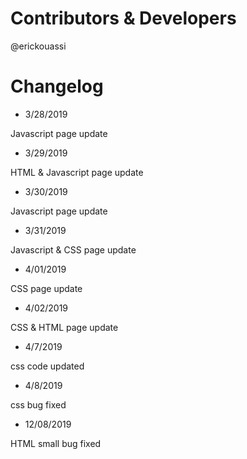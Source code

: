 # Contributors & Developers
@erickouassi

# Changelog

* 3/28/2019

Javascript page update

* 3/29/2019

HTML & Javascript page update

* 3/30/2019

Javascript page update

* 3/31/2019

Javascript & CSS page update

* 4/01/2019

CSS page update

* 4/02/2019

CSS & HTML page update

* 4/7/2019

css code updated

* 4/8/2019

css bug fixed

* 12/08/2019

HTML small bug fixed 


